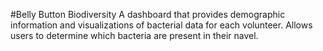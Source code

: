 #Belly Button Biodiversity
A dashboard that provides demographic information and visualizations of bacterial data for each volunteer. Allows users to determine which bacteria are present in their navel. 

